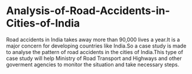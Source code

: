 # Analysis-of-Road-Accidents-in-Cities-of-India
Road accidents in India takes away more than 90,000 lives a year.It is a major concern for developing countries like India.So a case study is made to analyse the pattern of road accidents in the cities of India.This type of case study will help Ministry of Road Transport and Highways and other goverment agencies to monitor the situation and take necessary steps.
